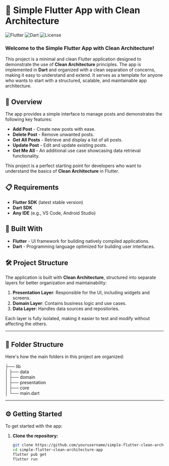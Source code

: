 # 📱 Simple Flutter App with Clean Architecture

![Flutter](https://img.shields.io/badge/Flutter-Framework-blue?logo=flutter)
![Dart](https://img.shields.io/badge/Dart-Language-blue?logo=dart)
![License](https://img.shields.io/badge/License-MIT-green)

### **Welcome to the Simple Flutter App with Clean Architecture!**

This project is a minimal and clean Flutter application designed to demonstrate the use of **Clean Architecture** principles. The app is implemented in **Dart** and organized with a clean separation of concerns, making it easy to understand and extend. It serves as a template for anyone who wants to start with a structured, scalable, and maintainable app architecture.


## 📝 Overview
The app provides a simple interface to manage posts and demonstrates the following key features:

- **Add Post** - Create new posts with ease.
- **Delete Post** - Remove unwanted posts.
- **Get All Posts** - Retrieve and display a list of all posts.
- **Update Post** - Edit and update existing posts.
- **Get Me All** - An additional use case showcasing data retrieval functionality.

This project is a perfect starting point for developers who want to understand the basics of **Clean Architecture** in Flutter.

 ## 📋 Requirements
- **Flutter SDK** (latest stable version)
- **Dart SDK**
- **Any IDE** (e.g., VS Code, Android Studio)


## 🧩 Built With
- **Flutter** - UI framework for building natively compiled applications.
- **Dart** - Programming language optimized for building user interfaces.

## 🛠️ Project Structure

The application is built with **Clean Architecture**, structured into separate layers for better organization and maintainability:

1. **Presentation Layer**: Responsible for the UI, including widgets and screens.
2. **Domain Layer**: Contains business logic and use cases.
3. **Data Layer**: Handles data sources and repositories.

Each layer is fully isolated, making it easier to test and modify without affecting the others.

---

## 📂 Folder Structure

Here's how the main folders in this project are organized:

├── lib\
│   ├── data           
│   ├── domain         
│   ├── presentation   
│   ├── core           
│   └── main.dart      
    
---

## ⚙️ Getting Started

To get started with the app:

1. **Clone the repository:**
   ```bash
   git clone https://github.com/yourusername/simple-flutter-clean-architecture-app.git
   cd simple-flutter-clean-architecture-app
   flutter pub get
   flutter run

